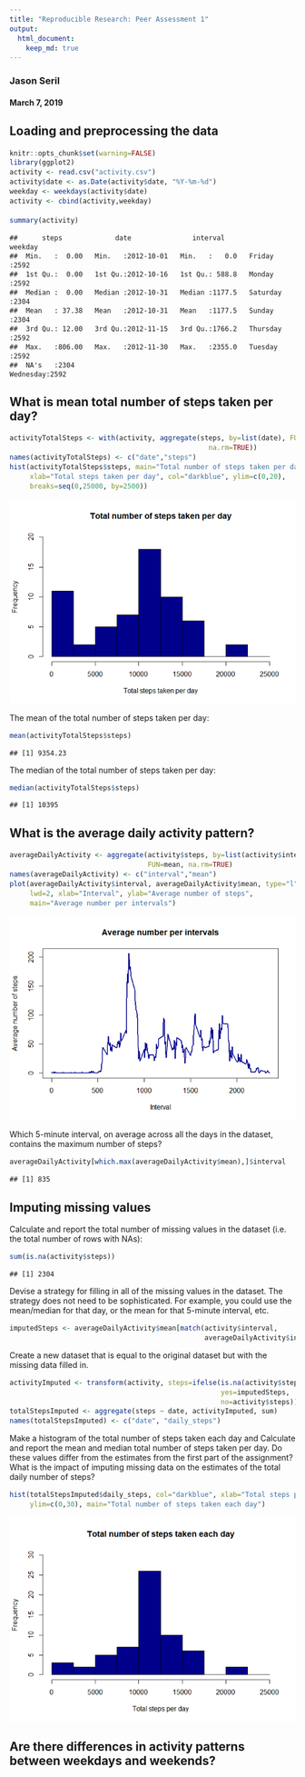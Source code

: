 ```yaml
---
title: "Reproducible Research: Peer Assessment 1"
output: 
  html_document:
    keep_md: true
---
```

### Jason Seril
#### March 7, 2019

## Loading and preprocessing the data

```r
knitr::opts_chunk$set(warning=FALSE)
library(ggplot2)
activity <- read.csv("activity.csv")
activity$date <- as.Date(activity$date, "%Y-%m-%d")
weekday <- weekdays(activity$date)
activity <- cbind(activity,weekday)

summary(activity)
```

```
##      steps             date               interval           weekday    
##  Min.   :  0.00   Min.   :2012-10-01   Min.   :   0.0   Friday   :2592  
##  1st Qu.:  0.00   1st Qu.:2012-10-16   1st Qu.: 588.8   Monday   :2592  
##  Median :  0.00   Median :2012-10-31   Median :1177.5   Saturday :2304  
##  Mean   : 37.38   Mean   :2012-10-31   Mean   :1177.5   Sunday   :2304  
##  3rd Qu.: 12.00   3rd Qu.:2012-11-15   3rd Qu.:1766.2   Thursday :2592  
##  Max.   :806.00   Max.   :2012-11-30   Max.   :2355.0   Tuesday  :2592  
##  NA's   :2304                                           Wednesday:2592
```

## What is mean total number of steps taken per day?

```r
activityTotalSteps <- with(activity, aggregate(steps, by=list(date), FUN=sum, 
                                                 na.rm=TRUE))
names(activityTotalSteps) <- c("date","steps")
hist(activityTotalSteps$steps, main="Total number of steps taken per day",
     xlab="Total steps taken per day", col="darkblue", ylim=c(0,20), 
     breaks=seq(0,25000, by=2500))
```

![](PA1_template_files/figure-html/unnamed-chunk-2-1.png)<!-- -->

The mean of the total number of steps taken per day:

```r
mean(activityTotalSteps$steps)
```

```
## [1] 9354.23
```
The median of the total number of steps taken per day:

```r
median(activityTotalSteps$steps)
```

```
## [1] 10395
```

## What is the average daily activity pattern?

```r
averageDailyActivity <- aggregate(activity$steps, by=list(activity$interval),
                                  FUN=mean, na.rm=TRUE)
names(averageDailyActivity) <- c("interval","mean")
plot(averageDailyActivity$interval, averageDailyActivity$mean, type="l",col="darkblue",
     lwd=2, xlab="Interval", ylab="Average number of steps", 
     main="Average number per intervals")
```

![](PA1_template_files/figure-html/unnamed-chunk-5-1.png)<!-- -->

Which 5-minute interval, on average across all the days in the dataset, contains the maximum number of steps?

```r
averageDailyActivity[which.max(averageDailyActivity$mean),]$interval
```

```
## [1] 835
```


## Imputing missing values
Calculate and report the total number of missing values in the dataset (i.e. the total number of rows with NAs):

```r
sum(is.na(activity$steps))
```

```
## [1] 2304
```

Devise a strategy for filling in all of the missing values in the dataset. The strategy does not need to be sophisticated. For example, you could use the mean/median for that day, or the mean for that 5-minute interval, etc.

```r
imputedSteps <- averageDailyActivity$mean[match(activity$interval, 
                                                averageDailyActivity$interval)]
```

Create a new dataset that is equal to the original dataset but with the missing data filled in.

```r
activityImputed <- transform(activity, steps=ifelse(is.na(activity$steps), 
                                                    yes=imputedSteps, 
                                                    no=activity$steps))
totalStepsImputed <- aggregate(steps ~ date, activityImputed, sum)
names(totalStepsImputed) <- c("date", "daily_steps")
```
Make a histogram of the total number of steps taken each day and Calculate and report the mean and median total number of steps taken per day. Do these values differ from the estimates from the first part of the assignment? What is the impact of imputing missing data on the estimates of the total daily number of steps?

```r
hist(totalStepsImputed$daily_steps, col="darkblue", xlab="Total steps per day",
     ylim=c(0,30), main="Total number of steps taken each day")
```

![](PA1_template_files/figure-html/unnamed-chunk-10-1.png)<!-- -->

## Are there differences in activity patterns between weekdays and weekends?

